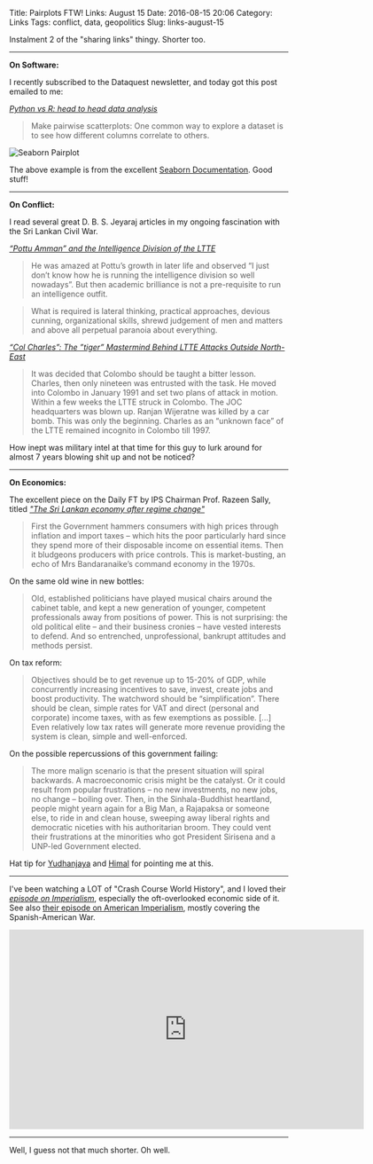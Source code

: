 Title: Pairplots FTW! Links: August 15
Date: 2016-08-15 20:06
Category: Links
Tags: conflict, data, geopolitics
Slug: links-august-15

Instalment 2 of the "sharing links" thingy. Shorter too.

---

**On Software:**

I recently subscribed to the Dataquest newsletter, and today got this post
emailed to me:

[*Python vs R: head to head data analysis*][1]

> Make pairwise scatterplots: One common way to explore a dataset is to see how 
different columns correlate to others.

![Seaborn Pairplot]({filename}/images/seaborn-pairplot.png)

The above example is from the excellent [Seaborn Documentation][2]. Good stuff!

---

**On Conflict:**

I read several great D. B. S. Jeyaraj articles in my ongoing fascination with
the Sri Lankan Civil War.

[*“Pottu Amman” and the Intelligence Division of the LTTE*][3]

> He was amazed at Pottu’s growth in later life and observed “I just don’t know 
how he is running the intelligence division so well nowadays”. But then academic 
brilliance is not a pre-requisite to run an intelligence outfit.

> What is required is lateral thinking, practical approaches, devious cunning, 
organizational skills, shrewd judgement of men and matters and above all 
perpetual paranoia about everything.

[*“Col Charles”: The ”tiger” Mastermind Behind LTTE Attacks Outside 
North-East*][4]

> It was decided that Colombo should be taught a bitter lesson. Charles, then 
only nineteen was entrusted with the task. He moved into Colombo in January 1991 
and set two plans of attack in motion. Within a few weeks the LTTE struck in 
Colombo. The JOC headquarters was blown up. Ranjan Wijeratne was killed by a car 
bomb. This was only the beginning. Charles as an “unknown face” of the LTTE 
remained incognito in Colombo till 1997.

How inept was military intel at that time for this guy to lurk around for almost
7 years blowing shit up and not be noticed?

---

**On Economics:**

The excellent piece on the Daily FT by IPS Chairman Prof. Razeen Sally, titled 
[*"The Sri Lankan economy after regime change"*][5]

> First the Government hammers consumers with high prices through inflation and 
import taxes – which hits the poor particularly hard since they spend more of 
their disposable income on essential items. Then it bludgeons producers with 
price controls. This is market-busting, an echo of Mrs Bandaranaike’s command 
economy in the 1970s.

On the same old wine in new bottles:

> Old, established politicians have played musical chairs around the cabinet 
table, and kept a new generation of younger, competent professionals away from 
positions of power. This is not surprising: the old political elite – and their 
business cronies – have vested interests to defend. And so entrenched, 
unprofessional, bankrupt attitudes and methods persist.

On tax reform:

> Objectives should be to get revenue up to 15-20% of GDP, while concurrently 
increasing incentives to save, invest, create jobs and boost productivity. The 
watchword should be “simplification”. There should be clean, simple rates for 
VAT and direct (personal and corporate) income taxes, with as few exemptions as 
possible. [...] Even relatively low tax rates will generate more revenue 
providing the system is clean, simple and well-enforced.

On the possible repercussions of this government failing:

> The more malign scenario is that the present situation will spiral backwards. 
A macroeconomic crisis might be the catalyst. Or it could result from popular 
frustrations – no new investments, no new jobs, no change – boiling over. Then, 
in the Sinhala-Buddhist heartland, people might yearn again for a Big Man, a 
Rajapaksa or someone else, to ride in and clean house, sweeping away liberal 
rights and democratic niceties with his authoritarian broom. They could vent 
their frustrations at the minorities who got President Sirisena and a UNP-led 
Government elected.

Hat tip for [Yudhanjaya][6] and [Himal][7] for pointing me at this.

---

I've been watching a LOT of "Crash Course World History", and I loved their 
[*episode on Imperialism*][8], especially the oft-overlooked economic side of 
it. See also [their episode on American Imperialism][9], mostly covering the 
Spanish-American War.

<iframe width="640" height="360" src="https://www.youtube.com/embed/alJaltUmrGo" 
frameborder="0" allowfullscreen></iframe>

---

Well, I guess not that much shorter. Oh well.

[1]: https://www.dataquest.io/blog/python-vs-r/
[2]: https://stanford.edu/~mwaskom/software/seaborn/generated/seaborn.pairplot.html
[3]: http://dbsjeyaraj.com/dbsj/archives/1073
[4]: http://dbsjeyaraj.com/dbsj/archives/14588
[5]: http://www.ft.lk/article/560914/ft
[6]: https://www.facebook.com/yudhanjaya
[7]: https://twitter.com/himalkk
[8]: https://www.youtube.com/watch?v=alJaltUmrGo
[9]: https://www.youtube.com/watch?v=QfsfoFqsFk4